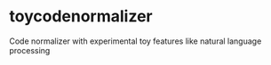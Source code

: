# toycodenormalizer
Code normalizer with experimental toy features like natural language processing

